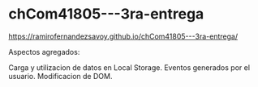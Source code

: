 # chCom41805---3ra-entrega

https://ramirofernandezsavoy.github.io/chCom41805---3ra-entrega/

Aspectos agregados:

Carga y utilizacion de datos en Local Storage.
Eventos generados por el usuario.
Modificacion de DOM.
